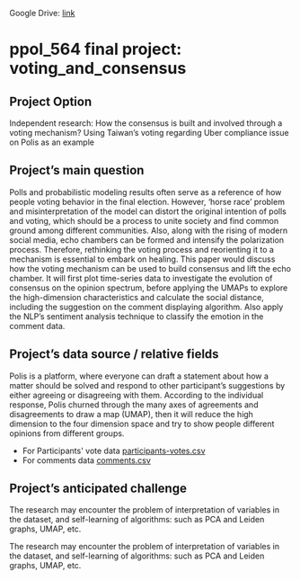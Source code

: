 Google Drive: [link](https://drive.google.com/drive/u/0/folders/0ANAnVHKWp9x4Uk9PVA)

# ppol_564 final project: voting_and_consensus

## Project Option 

Independent research: 
How the consensus is built and involved through a voting mechanism? Using Taiwan’s voting regarding Uber compliance issue on Polis as an example 

## Project’s main question 

Polls and probabilistic modeling results often serve as a reference of how people voting behavior in the final election. However, ‘horse race’ problem and misinterpretation of the model can distort the original intention of polls and voting, which should be a process to unite society and find common ground among different communities. Also, along with the rising of modern social media, echo chambers can be formed and intensify the polarization process. Therefore, rethinking the voting process and reorienting it to a mechanism is essential to embark on healing. This paper would discuss how the voting mechanism can be used to build consensus and lift the echo chamber.  It will first plot time-series data to investigate the evolution of consensus on the opinion spectrum, before applying the UMAPs to explore the high-dimension characteristics and calculate the social distance, including the suggestion on the comment displaying algorithm. Also apply the NLP’s sentiment analysis technique to classify the emotion in the comment data.

## Project’s data source / relative fields

Polis is a platform, where everyone can draft a statement about how a matter should be solved and respond to other participant’s suggestions by either agreeing or disagreeing with them. According to the individual response, Polis churned through the many axes of agreements and disagreements to draw a map (UMAP), then it will reduce the high dimension to the four dimension space and try to show people different opinions from different groups. 


- For Participants' vote data [participants-votes.csv](https://drive.google.com/file/d/12KSb1BKEkRCsK-_RehxvBc7fjQVzfHny/view?usp=share_link)
- For comments data [comments.csv](https://drive.google.com/file/d/12KSb1BKEkRCsK-_RehxvBc7fjQVzfHny/view?usp=share_link)

## Project’s anticipated challenge
The research may encounter the problem of interpretation of variables in the dataset, and self-learning of algorithms: such as PCA and Leiden graphs, UMAP, etc.





The research may encounter the problem of interpretation of variables in the dataset, and self-learning of algorithms: such as PCA and Leiden graphs, UMAP, etc.

